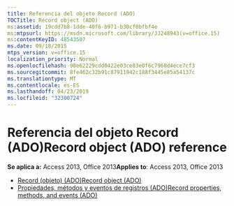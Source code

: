 ```yaml
---
title: Referencia del objeto Record (ADO)
TOCTitle: Record object (ADO)
ms:assetid: 19cdd7b8-1dde-40f6-b971-b30cf0bfbf4e
ms:mtpsurl: https://msdn.microsoft.com/library/JJ248943(v=office.15)
ms:contentKeyID: 48543507
ms.date: 09/18/2015
mtps_version: v=office.15
localization_priority: Normal
ms.openlocfilehash: 98e62229cdd0422e03ce83e0f6c7968d4ece7cf3
ms.sourcegitcommit: 8fe462c32b91c87911942c188f3445e85a54137c
ms.translationtype: MT
ms.contentlocale: es-ES
ms.lasthandoff: 04/23/2019
ms.locfileid: "32300724"
---
```

# <a name="record-object-ado-reference"></a><span data-ttu-id="d6314-102">Referencia del objeto Record (ADO)</span><span class="sxs-lookup"><span data-stu-id="d6314-102">Record object (ADO) reference</span></span>

<span data-ttu-id="d6314-103">**Se aplica a:** Access 2013, Office 2013</span><span class="sxs-lookup"><span data-stu-id="d6314-103">**Applies to**: Access 2013, Office 2013</span></span>

- [<span data-ttu-id="d6314-104">Record (objeto) (ADO)</span><span class="sxs-lookup"><span data-stu-id="d6314-104">Record object (ADO)</span></span>](record-object-ado.md)
- [<span data-ttu-id="d6314-105">Propiedades, métodos y eventos de registros (ADO)</span><span class="sxs-lookup"><span data-stu-id="d6314-105">Record properties, methods, and events (ADO)</span></span>](record-properties-methods-and-events-ado.md)

